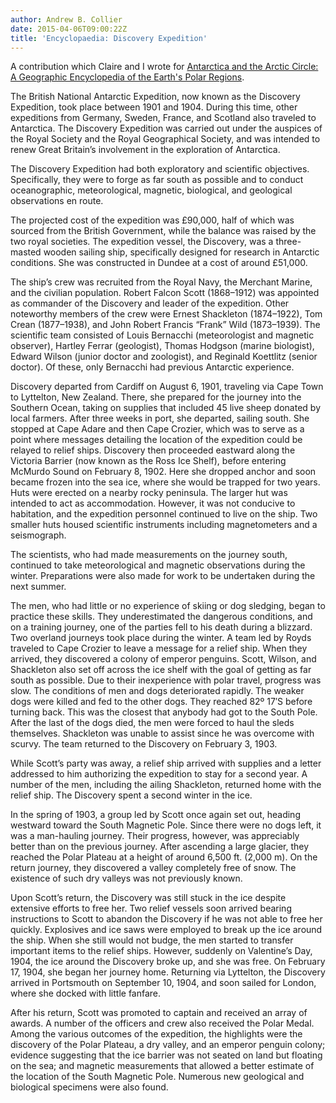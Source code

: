```yaml
---
author: Andrew B. Collier
date: 2015-04-06T09:00:22Z
title: 'Encyclopaedia: Discovery Expedition'
---
```


A contribution which Claire and I wrote for [Antarctica and the Arctic Circle: A Geographic Encyclopedia of the Earth's Polar Regions](http://www.amazon.com/gp/product/B00OD83J44/).

<!--more-->

The British National Antarctic Expedition, now known as the Discovery Expedition, took place between 1901 and 1904. During this time, other expeditions from Germany, Sweden, France, and Scotland also traveled to Antarctica. The Discovery Expedition was carried out under the auspices of the Royal Society and the Royal Geographical Society, and was intended to renew Great Britain’s involvement in the exploration of Antarctica.

The Discovery Expedition had both exploratory and scientific objectives. Specifically, they were to forge as far south as possible and to conduct oceanographic, meteorological, magnetic, biological, and geological observations en route.

The projected cost of the expedition was £90,000, half of which was sourced from the British Government, while the balance was raised by the two royal societies. The expedition vessel, the Discovery, was a three-masted wooden sailing ship, specifically designed for research in Antarctic conditions. She was constructed in Dundee at a cost of around £51,000.

The ship’s crew was recruited from the Royal Navy, the Merchant Marine, and the civilian population. Robert Falcon Scott (1868–1912) was appointed as commander of the Discovery and leader of the expedition. Other noteworthy members of the crew were Ernest Shackleton (1874–1922), Tom Crean (1877–1938), and John Robert Francis “Frank” Wild (1873–1939). The scientific team consisted of Louis Bernacchi (meteorologist and magnetic observer), Hartley Ferrar (geologist), Thomas Hodgson (marine biologist), Edward Wilson (junior doctor and zoologist), and Reginald Koettlitz (senior doctor). Of these, only Bernacchi had previous Antarctic experience.

Discovery departed from Cardiff on August 6, 1901, traveling via Cape Town to Lyttelton, New Zealand. There, she prepared for the journey into the Southern Ocean, taking on supplies that included 45 live sheep donated by local farmers. After three weeks in port, she departed, sailing south. She stopped at Cape Adare and then Cape Crozier, which was to serve as a point where messages detailing the location of the expedition could be relayed to relief ships. Discovery then proceeded eastward along the Victoria Barrier (now known as the Ross Ice Shelf), before entering McMurdo Sound on February 8, 1902. Here she dropped anchor and soon became frozen into the sea ice, where she would be trapped for two years. Huts were erected on a nearby rocky peninsula. The larger hut was intended to act as accommodation. However, it was not conducive to habitation, and the expedition personnel continued to live on the ship. Two smaller huts housed scientific instruments including magnetometers and a seismograph.

The scientists, who had made measurements on the journey south, continued to take meteorological and magnetic observations during the winter. Preparations were also made for work to be undertaken during the next summer.

The men, who had little or no experience of skiing or dog sledging, began to practice these skills. They underestimated the dangerous conditions, and on a training journey, one of the parties fell to his death during a blizzard. Two overland journeys took place during the winter. A team led by Royds traveled to Cape Crozier to leave a message for a relief ship. When they arrived, they discovered a colony of emperor penguins. Scott, Wilson, and Shackleton also set off across the ice shelf with the goal of getting as far south as possible. Due to their inexperience with polar travel, progress was slow. The conditions of men and dogs deteriorated rapidly. The weaker dogs were killed and fed to the other dogs. They reached 82º 17′S before turning back. This was the closest that anybody had got to the South Pole. After the last of the dogs died, the men were forced to haul the sleds themselves. Shackleton was unable to assist since he was overcome with scurvy. The team returned to the Discovery on February 3, 1903.

While Scott’s party was away, a relief ship arrived with supplies and a letter addressed to him authorizing the expedition to stay for a second year. A number of the men, including the ailing Shackleton, returned home with the relief ship. The Discovery spent a second winter in the ice.

In the spring of 1903, a group led by Scott once again set out, heading westward toward the South Magnetic Pole. Since there were no dogs left, it was a man-hauling journey. Their progress, however, was appreciably better than on the previous journey. After ascending a large glacier, they reached the Polar Plateau at a height of around 6,500 ft. (2,000 m). On the return journey, they discovered a valley completely free of snow. The existence of such dry valleys was not previously known.

Upon Scott’s return, the Discovery was still stuck in the ice despite extensive efforts to free her. Two relief vessels soon arrived bearing instructions to Scott to abandon the Discovery if he was not able to free her quickly. Explosives and ice saws were employed to break up the ice around the ship. When she still would not budge, the men started to transfer important items to the relief ships. However, suddenly on Valentine’s Day, 1904, the ice around the Discovery broke up, and she was free. On February 17, 1904, she began her journey home. Returning via Lyttelton, the Discovery arrived in Portsmouth on September 10, 1904, and soon sailed for London, where she docked with little fanfare.

After his return, Scott was promoted to captain and received an array of awards. A number of the officers and crew also received the Polar Medal. Among the various outcomes of the expedition, the highlights were the discovery of the Polar Plateau, a dry valley, and an emperor penguin colony; evidence suggesting that the ice barrier was not seated on land but floating on the sea; and magnetic measurements that allowed a better estimate of the location of the South Magnetic Pole. Numerous new geological and biological specimens were also found.

